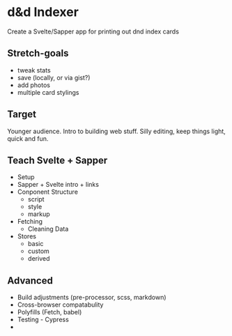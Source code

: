 # d&d Indexer

Create a Svelte/Sapper app for printing out dnd index cards

## Stretch-goals

- tweak stats
- save (locally, or via gist?)
- add photos
- multiple card stylings

## Target

Younger audience. Intro to building web stuff. 
Silly editing, keep things light, quick and fun.

## Teach Svelte + Sapper

- Setup
- Sapper + Svelte intro + links
- Conponent Structure
  - script
  - style
  - markup
- Fetching
  - Cleaning Data
- Stores
  - basic
  - custom
  - derived

## Advanced

- Build adjustments (pre-processor, scss, markdown)
- Cross-browser compatabulity
- Polyfills (Fetch, babel)
- Testing - Cypress
- 